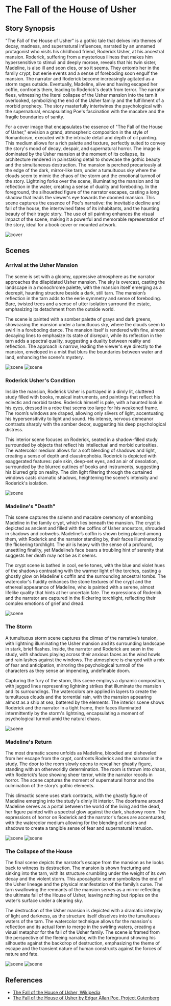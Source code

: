 # The Fall of the House of Usher

## Story Synopsis

"The Fall of the House of Usher" is a gothic tale that delves into themes of decay, madness, and supernatural influences, narrated by an unnamed protagonist who visits his childhood friend, Roderick Usher, at his ancestral mansion. Roderick, suffering from a mysterious illness that makes him hypersensitive to stimuli and deeply morose, reveals that his twin sister, Madeline, is also ill and soon dies, or so it seems. They entomb her in the family crypt, but eerie events and a sense of foreboding soon engulf the mansion. The narrator and Roderick become increasingly agitated as a storm rages outside. Eventually, Madeline, alive and having escaped her coffin, confronts them, leading to Roderick's death from terror. The narrator flees, witnessing the literal collapse of the Usher mansion into the tarn it overlooked, symbolizing the end of the Usher family and the fulfillment of a morbid prophecy. The story masterfully intertwines the psychological with the supernatural, encapsulating Poe's fascination with the macabre and the fragile boundaries of sanity.

For a cover image that encapsulates the essence of "The Fall of the House of Usher," envision a grand, atmospheric composition in the style of Romanticism, executed with the intricate detail and depth of oil painting. This medium allows for a rich palette and texture, perfectly suited to convey the story's mood of decay, despair, and supernatural horror. The image is dominated by the Usher mansion at the moment of its collapse, its architecture rendered in painstaking detail to showcase the gothic beauty and the simultaneous destruction. The mansion is perched precariously at the edge of the dark, mirror-like tarn, under a tumultuous sky where the clouds seem to mimic the chaos of the storm and the emotional turmoil of the story. Lightning forks over the scene, illuminating the mansion and its reflection in the water, creating a sense of duality and foreboding. In the foreground, the silhouetted figure of the narrator escapes, casting a long shadow that leads the viewer's eye towards the doomed mansion. This scene captures the essence of Poe's narrative: the inevitable decline and fall of the house, the intertwined fates of its inhabitants, and the haunting beauty of their tragic story. The use of oil painting enhances the visual impact of the scene, making it a powerful and memorable representation of the story, ideal for a book cover or mounted artwork.

![cover](cover.webp)

## Scenes

### Arrival at the Usher Mansion

The scene is set with a gloomy, oppressive atmosphere as the narrator approaches the dilapidated Usher mansion. The sky is overcast, casting the landscape in a monochrome palette, with the mansion itself emerging as a decrepit, haunting structure beside a dark, still tarn. The mansion’s reflection in the tarn adds to the eerie symmetry and sense of foreboding. Bare, twisted trees and a sense of utter isolation surround the estate, emphasizing its detachment from the outside world.

The scene is painted with a somber palette of grays and dark greens, showcasing the mansion under a tumultuous sky, where the clouds seem to swirl in a foreboding dance. The mansion itself is rendered with fine, almost decaying lines to emphasize its state of disrepair, while its reflection in the tarn adds a spectral quality, suggesting a duality between reality and reflection. The approach is narrow, leading the viewer's eye directly to the mansion, enveloped in a mist that blurs the boundaries between water and land, enhancing the scene's mystery.

![scene](scene1a.webp)
![scene](scene1b.webp)

### Roderick Usher's Condition

Inside the mansion, Roderick Usher is portrayed in a dimly lit, cluttered study filled with books, musical instruments, and paintings that reflect his eclectic and morbid tastes. Roderick himself is pale, with a haunted look in his eyes, dressed in a robe that seems too large for his weakened frame. The room’s windows are draped, allowing only slivers of light, accentuating his hypersensitivity to light and sound. His intense, nervous demeanor contrasts sharply with the somber decor, suggesting his deep psychological distress.

This interior scene focuses on Roderick, seated in a shadow-filled study surrounded by objects that reflect his intellectual and morbid curiosities. The watercolor medium allows for a soft blending of shadows and light, creating a sense of depth and claustrophobia. Roderick is depicted with exaggerated features: pale skin, deep-set eyes, and an air of desolation, surrounded by the blurred outlines of books and instruments, suggesting his blurred grip on reality. The dim light filtering through the curtained windows casts dramatic shadows, heightening the scene's intensity and Roderick's isolation.

![scene](scene2a.webp)

### Madeline's "Death"

This scene captures the solemn and macabre ceremony of entombing Madeline in the family crypt, which lies beneath the mansion. The crypt is depicted as ancient and filled with the coffins of Usher ancestors, shrouded in shadows and cobwebs. Madeline’s coffin is shown being placed among them, with Roderick and the narrator standing by, their faces illuminated by the flickering torchlight. The air is heavy with the sense of a profound, unsettling finality, yet Madeline’s face bears a troubling hint of serenity that suggests her death may not be as it seems.

The crypt scene is bathed in cool, eerie tones, with the blue and violet hues of the shadows contrasting with the warmer light of the torches, casting a ghostly glow on Madeline's coffin and the surrounding ancestral tombs. The watercolor's fluidity enhances the stone textures of the crypt and the ethereal appearance of Madeline, who is painted with a serene, almost lifelike quality that hints at her uncertain fate. The expressions of Roderick and the narrator are captured in the flickering torchlight, reflecting their complex emotions of grief and dread.

![scene](scene3a.webp)

### The Storm

A tumultuous storm scene captures the climax of the narrative’s tension, with lightning illuminating the Usher mansion and its surrounding landscape in stark, brief flashes. Inside, the narrator and Roderick are seen in the study, with shadows playing across their anxious faces as the wind howls and rain lashes against the windows. The atmosphere is charged with a mix of fear and anticipation, mirroring the psychological turmoil of the characters as they sense an impending, undefinable doom.

Capturing the fury of the storm, this scene employs a dynamic composition, with jagged lines representing lightning strikes that illuminate the mansion and its surroundings. The watercolors are applied in layers to create the tumultuous clouds and the torrential rain, with the mansion appearing almost as a ship at sea, battered by the elements. The interior scene shows Roderick and the narrator in a tight frame, their faces illuminated intermittently by the storm's lightning, encapsulating a moment of psychological turmoil amid the natural chaos.

![scene](scene4a.webp)

### Madeline's Return

The most dramatic scene unfolds as Madeline, bloodied and disheveled from her escape from the crypt, confronts Roderick and the narrator in the study. The door to the room slowly opens to reveal her ghastly figure, standing with an otherworldly determination. The room is thrown into chaos, with Roderick’s face showing sheer terror, while the narrator recoils in horror. The scene captures the moment of supernatural horror and the culmination of the story’s gothic elements.

This climactic scene uses stark contrasts, with the ghastly figure of Madeline emerging into the study's dimly lit interior. The doorframe around Madeline serves as a portal between the world of the living and the dead, her figure painted with a spectral glow against the dark, shadowy room. The expressions of horror on Roderick and the narrator's faces are accentuated, with the watercolor medium allowing for the blending of colors and shadows to create a tangible sense of fear and supernatural intrusion.

![scene](scene5a.webp)
![scene](scene5b.webp)

### The Collapse of the House

The final scene depicts the narrator’s escape from the mansion as he looks back to witness its destruction. The mansion is shown fracturing and sinking into the tarn, with its structure crumbling under the weight of its own decay and the violent storm. This apocalyptic scene symbolizes the end of the Usher lineage and the physical manifestation of the family’s curse. The tarn swallowing the remnants of the mansion serves as a mirror reflecting the ultimate fall of the House of Usher, leaving nothing but ripples on the water’s surface under a clearing sky.

The destruction of the Usher mansion is depicted with a dramatic interplay of light and darkness, as the structure itself dissolves into the tumultuous waters of the tarn. The watercolor technique allows for the mansion's reflection and its actual form to merge in the swirling waters, creating a visual metaphor for the fall of the Usher family. The scene is framed from the perspective of the fleeing narrator, with the foreground showing his silhouette against the backdrop of destruction, emphasizing the theme of escape and the transient nature of human constructs against the forces of nature and fate.

![scene](scene6a.webp)
![scene](scene6b.webp)

## References

* [The Fall of the House of Usher, Wikipedia](https://en.wikipedia.org/wiki/The_Fall_of_the_House_of_Usher)
* [The Fall of the House of Usher by Edgar Allan Poe, Project Gutenberg](https://gutenberg.org/ebooks/932)

